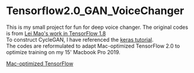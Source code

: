 # Tensorflow2.0_GAN_VoiceChanger
This is my small project for fun for deep voice changer. The original codes is from [Lei Mao's work in TensorFlow 1.8](https://github.com/leimao/Voice-Converter-CycleGAN) \
To construct CycleGAN, I have referenced the [keras tutorial](https://keras.io/examples/generative/cyclegan/).\
The codes are reformulated to adapt Mac-optimized TensorFlow 2.0 to optimize training on my 15' Macbook Pro 2019.

[Mac-optimized TensorFlow](https://github.com/apple/tensorflow_macos)
